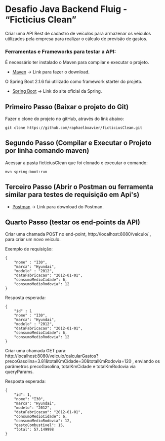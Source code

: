 # Desafio Java Backend Fluig - “Ficticius Clean”
Criar uma API Rest de cadastro de veículos para armazenar os veículos utilizados pela
empresa para realizar o cálculo de previsão de gastos.

### Ferramentas e Frameworks para testar a API:

É necessário ter instalado o Maven para compilar e executar o projeto.
* [Maven](https://maven.apache.org/) -> Link para fazer o download.

O Spring Boot 2.1.6 foi utilizado como framework starter do projeto.
* [Spring Boot](https://spring.io/) -> Link do site oficial da Spring.


## Primeiro Passo (Baixar o projeto do Git)
 Fazer o clone do projeto no gitHub, através do link abaixo:
```
git clone https://github.com/raphaelbxavier/ficticiusClean.git
```

## Segundo Passo (Compilar e Executar o Projeto por linha comando maven)

Acessar a pasta ficticiusClean que foi clonado e executar o comando:

```
mvn spring-boot:run
```

## Terceiro Passo (Abrir o Postman ou ferramenta similar para testes de requisição em Api's)

* [Postman](https://www.postman.com/) -> Link para download do Postman.

## Quarto Passo (testar os end-points da API)

Criar uma chamada POST no end-point, http://localhost:8080/veiculo/ , para criar um novo veículo.

Exemplo de requisição:

```
{
	"nome" : "I30",
	"marca": "Hyundai",
	"modelo" : "2012",
	"dataFabricacao": "2012-01-01",
	"consumoMedioCidade": 6,
	"consumoMedioRodovia": 12 
}

```

Resposta esperada:

```
{
  	"id" : 1
	"nome" : "I30",
  	"marca": "Hyundai",
  	"modelo" : "2012",
  	"dataFabricacao": "2012-01-01",
  	"consumoMedioCidade": 6,
  	"consumoMedioRodovia": 12 
}

```

Criar uma chamada GET para: http://localhost:8080/veiculo/calcularGastos?precoGasolina=3.81&totalKmCidade=30&totalKmRodovia=120 , enviando os parâmetros precoGasolina, totalKmCidade e totalKmRodovia via queryParams.

Resposta esperada:

```
{
  	"id": 1,
  	"nome": "I30",
  	"marca": "Hyundai",
  	"modelo": "2012",
  	"dataFabricacao": "2012-01-01",
  	"consumoMedioCidade": 6,
  	"consumoMedioRodovia": 12,
  	"gastoCombustivel": 15,
  	"total": 57.149998 
}

```

